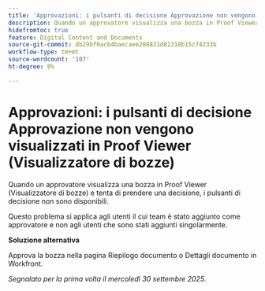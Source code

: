 ```yaml
---
title: 'Approvazioni: i pulsanti di decisione Approvazione non vengono visualizzati in Proof Viewer (Visualizzatore di bozze)'
description: Quando un approvatore visualizza una bozza in Proof Viewer (Visualizzatore di bozze) e tenta di prendere una decisione, i pulsanti di decisione non sono disponibili. È disponibile una soluzione alternativa.
hidefromtoc: true
feature: Digital Content and Documents
source-git-commit: db29bf0acb4baecaee208821d81318b15c74233b
workflow-type: tm+mt
source-wordcount: '107'
ht-degree: 8%

---
```



# Approvazioni: i pulsanti di decisione Approvazione non vengono visualizzati in Proof Viewer (Visualizzatore di bozze)

Quando un approvatore visualizza una bozza in Proof Viewer (Visualizzatore di bozze) e tenta di prendere una decisione, i pulsanti di decisione non sono disponibili.

Questo problema si applica agli utenti il cui team è stato aggiunto come approvatore e non agli utenti che sono stati aggiunti singolarmente.

**Soluzione alternativa**

Approva la bozza nella pagina Riepilogo documento o Dettagli documento in Workfront.

_Segnalato per la prima volta il mercoledì 30 settembre 2025._
